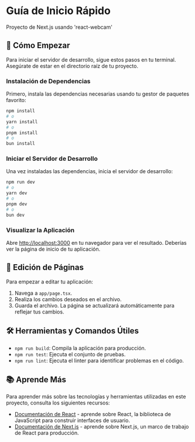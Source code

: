 # Guía de Inicio Rápido

Proyecto de Next.js usando 'react-webcam'

## 🚀 Cómo Empezar

Para iniciar el servidor de desarrollo, sigue estos pasos en tu terminal. Asegúrate de estar en el directorio raíz de tu proyecto.

### Instalación de Dependencias

Primero, instala las dependencias necesarias usando tu gestor de paquetes favorito:

```bash
npm install
# o
yarn install
# o
pnpm install
# o
bun install
```

### Iniciar el Servidor de Desarrollo

Una vez instaladas las dependencias, inicia el servidor de desarrollo:

```bash
npm run dev
# o
yarn dev
# o
pnpm dev
# o
bun dev
```

### Visualizar la Aplicación

Abre [http://localhost:3000](http://localhost:3000) en tu navegador para ver el resultado. Deberías ver la página de inicio de tu aplicación.

## 📝 Edición de Páginas

Para empezar a editar tu aplicación:

1. Navega a `app/page.tsx`.
2. Realiza los cambios deseados en el archivo.
3. Guarda el archivo. La página se actualizará automáticamente para reflejar tus cambios.

## 🛠 Herramientas y Comandos Útiles

- `npm run build`: Compila la aplicación para producción.
- `npm run test`: Ejecuta el conjunto de pruebas.
- `npm run lint`: Ejecuta el linter para identificar problemas en el código.

## 📚 Aprende Más

Para aprender más sobre las tecnologías y herramientas utilizadas en este proyecto, consulta los siguientes recursos:

- [Documentación de React](https://reactjs.org/docs/getting-started.html) - aprende sobre React, la biblioteca de JavaScript para construir interfaces de usuario.
- [Documentación de Next.js](https://nextjs.org/docs) - aprende sobre Next.js, un marco de trabajo de React para producción.
